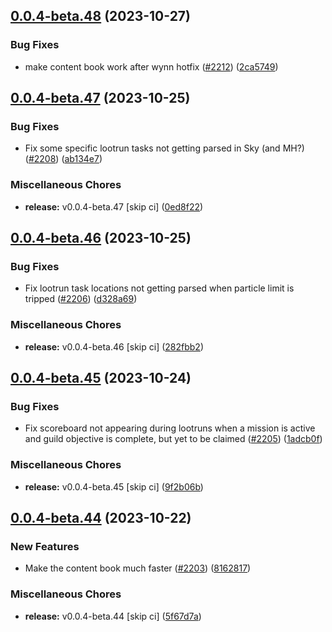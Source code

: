 ## [0.0.4-beta.48](https://github.com/Wynntils/Artemis/compare/v0.0.4-beta.47...v0.0.4-beta.48) (2023-10-27)


### Bug Fixes

* make content book work after wynn hotfix ([#2212](https://github.com/Wynntils/Artemis/issues/2212)) ([2ca5749](https://github.com/Wynntils/Artemis/commit/2ca5749fbf7066e35672924a641c97335257d25b))

## [0.0.4-beta.47](https://github.com/Wynntils/Artemis/compare/v0.0.4-beta.46...v0.0.4-beta.47) (2023-10-25)


### Bug Fixes

* Fix some specific lootrun tasks not getting parsed in Sky (and MH?) ([#2208](https://github.com/Wynntils/Artemis/issues/2208)) ([ab134e7](https://github.com/Wynntils/Artemis/commit/ab134e74233be7949b5c4f148a1d3070b569816c))


### Miscellaneous Chores

* **release:** v0.0.4-beta.47 [skip ci] ([0ed8f22](https://github.com/Wynntils/Artemis/commit/0ed8f224a735e533c3e954ba9a2839bfba1412c8))

## [0.0.4-beta.46](https://github.com/Wynntils/Artemis/compare/v0.0.4-beta.45...v0.0.4-beta.46) (2023-10-25)


### Bug Fixes

* Fix lootrun task locations not getting parsed when particle limit is tripped ([#2206](https://github.com/Wynntils/Artemis/issues/2206)) ([d328a69](https://github.com/Wynntils/Artemis/commit/d328a694532e5adeca8643307bc13dee827aacae))


### Miscellaneous Chores

* **release:** v0.0.4-beta.46 [skip ci] ([282fbb2](https://github.com/Wynntils/Artemis/commit/282fbb2f5c9ebb70686cdab0968d6533245259de))

## [0.0.4-beta.45](https://github.com/Wynntils/Artemis/compare/v0.0.4-beta.44...v0.0.4-beta.45) (2023-10-24)


### Bug Fixes

* Fix scoreboard not appearing during lootruns when a mission is active and guild objective is complete, but yet to be claimed ([#2205](https://github.com/Wynntils/Artemis/issues/2205)) ([1adcb0f](https://github.com/Wynntils/Artemis/commit/1adcb0f5566fa6ffeb459e8421da57b2dac601d6))


### Miscellaneous Chores

* **release:** v0.0.4-beta.45 [skip ci] ([9f2b06b](https://github.com/Wynntils/Artemis/commit/9f2b06b24288371d0cba4f24412f43aacdcb094b))

## [0.0.4-beta.44](https://github.com/Wynntils/Artemis/compare/v0.0.4-beta.43...v0.0.4-beta.44) (2023-10-22)


### New Features

* Make the content book much faster ([#2203](https://github.com/Wynntils/Artemis/issues/2203)) ([8162817](https://github.com/Wynntils/Artemis/commit/816281711e97b1af5f78975ddd63b800f515a1c4))


### Miscellaneous Chores

* **release:** v0.0.4-beta.44 [skip ci] ([5f67d7a](https://github.com/Wynntils/Artemis/commit/5f67d7a3c25f8afb5c7023f0ee50a660bc616fbf))

